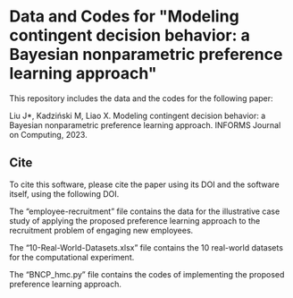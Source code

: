# Data and Codes for "Modeling contingent decision behavior: a Bayesian nonparametric preference learning approach"

This repository includes the data and the codes for the following paper:

Liu J*, Kadziński M, Liao X. Modeling contingent decision behavior: a Bayesian nonparametric preference learning approach. INFORMS Journal on Computing, 2023.

## Cite

To cite this software, please cite the paper using its DOI and the software itself, using the following DOI.

The “employee-recruitment” file contains the data for the illustrative case study of applying the proposed preference learning approach to the recruitment problem of engaging new employees.

The “10-Real-World-Datasets.xlsx” file contains the 10 real-world datasets for the computational experiment.

The “BNCP_hmc.py” file contains the codes of implementing the proposed preference learning approach.

